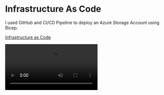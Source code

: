 # Infrastructure As Code

I used GitHub and CI/CD Pipeline to deploy an Azure Storage Account using Bicep.  

[Infrastructure as Code](https://vimeo.com/1076492883/2e4f539560)

<video src="https://vimeo.com/1076492883/2e4f539560"/>
 